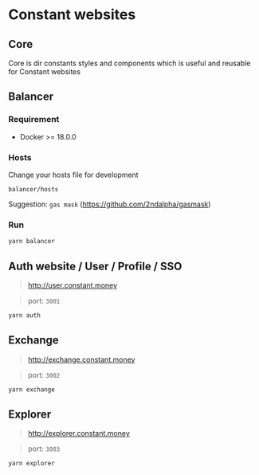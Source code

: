 # Constant websites

## Core

Core is dir constants styles and components which is useful and reusable for Constant websites

## Balancer

### Requirement

- Docker >= 18.0.0

### Hosts

Change your hosts file for development

```
balancer/hosts
```

Suggestion: `gas mask` (https://github.com/2ndalpha/gasmask)

### Run

```bash
yarn balancer
```

## Auth website / User / Profile / SSO

> http://user.constant.money

> port: `3001`

```bash
yarn auth
```

## Exchange

> http://exchange.constant.money

> port: `3002`

```bash
yarn exchange
```

## Explorer

> http://explorer.constant.money

> port: `3003`

```bash
yarn explorer
```
